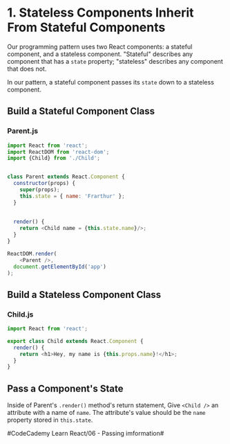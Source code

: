 # 1. Stateless Components Inherit From Stateful Components
Our programming pattern uses two React components: a stateful component, and a stateless component. "Stateful" describes any component that has a `state` property; "stateless" describes any component that does not.

In our pattern, a stateful component passes its `state` down to a stateless component.

## Build a Stateful Component Class
### Parent.js

``` javascript
import React from 'react';
import ReactDOM from 'react-dom';
import {Child} from './Child';


class Parent extends React.Component {
  constructor(props) {
    super(props);
    this.state = { name: 'Frarthur' };
  }
  
  
  render() {
    return <Child name = {this.state.name}/>;
  }
}

ReactDOM.render(
	<Parent />,
  document.getElementById('app')
);
```

## Build a Stateless Component Class
### Child.js

``` javascript
import React from 'react';

export class Child extends React.Component {
  render() {
    return <h1>Hey, my name is {this.props.name}!</h1>;
  }
}
```

## Pass a Component's State
Inside of Parent's `.render()` method's return statement, Give `<Child />` an attribute with a name of `name`. The attribute's value should be the `name` property stored in `this.state`.


#CodeCademy Learn React/06 - Passing imformation#